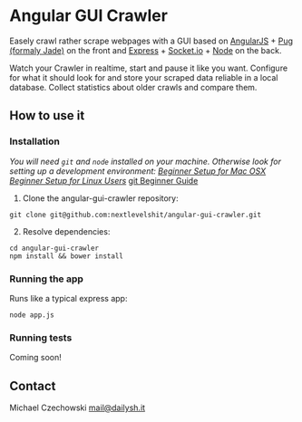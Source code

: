 # Angular GUI Crawler

Easely crawl rather scrape webpages with a GUI based on [AngularJS](http://angularjs.org/) + [Pug (formaly Jade)](https://pugjs.org/) on the front and [Express](http://expressjs.com/) + [Socket.io](http://socket.io/) + [Node](https://nodejs.org) on the back.

Watch your Crawler in realtime, start and pause it like you want. Configure for what it should look for and store your scraped data reliable in a local database. Collect statistics about older crawls and compare them.
## How to use it

### Installation

_You will need `git` and `node` installed on your machine. Otherwise look for setting up a development environment: 
[Beginner Setup for Mac OSX](http://burnedpixel.com/blog/beginners-setup-guide-for-ruby-node-git-github-oan-your-mac/)
[Beginner Setup for Linux Users](http://nodeguide.com/beginner.html)_
[git Beginner Guide](http://rogerdudler.github.io/git-guide/)

1. Clone the angular-gui-crawler repository:

```shell
git clone git@github.com:nextlevelshit/angular-gui-crawler.git
```

2. Resolve dependencies:
```shell
cd angular-gui-crawler
npm install && bower install
```

### Running the app

Runs like a typical express app:

```shell
node app.js
```

### Running tests

Coming soon!

## Contact

Michael Czechowski <mail@dailysh.it>
